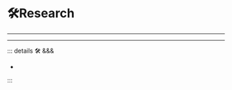 
# 🛠<dev>Research</dev>

---

<!-- =================================================== -->
<!-- =================================================== -->
<!-- =================================================== -->
<!-- =================================================== -->
<!-- =================================================== -->
---

<!-- =================================================== -->
<!-- =================================================== -->
<!-- =================================================== -->
<!-- =================================================== -->
<!-- =================================================== -->
::: details 🛠 <dev>&&&</dev>

-

:::
